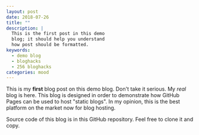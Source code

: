 ```yaml
---
layout: post
date: 2018-07-26
title: ""
description: |
  This is the first post in this demo
  blog; it should help you understand
  how post should be formatted.
keywords:
  - demo blog
  - bloghacks
  - 256 bloghacks
categories: mood
---
```


This is my **first** blog post on this demo blog. Don't
take it serious. My _real_ blog is here.
This blog is designed in order to demonstrate how GitHub Pages
can be used to host "static blogs". In my opinion, this is the
best platform on the market now for blog hosting.

<!--more-->

Source code of this blog is in this
GitHub repository. Feel
free to clone it and copy.


